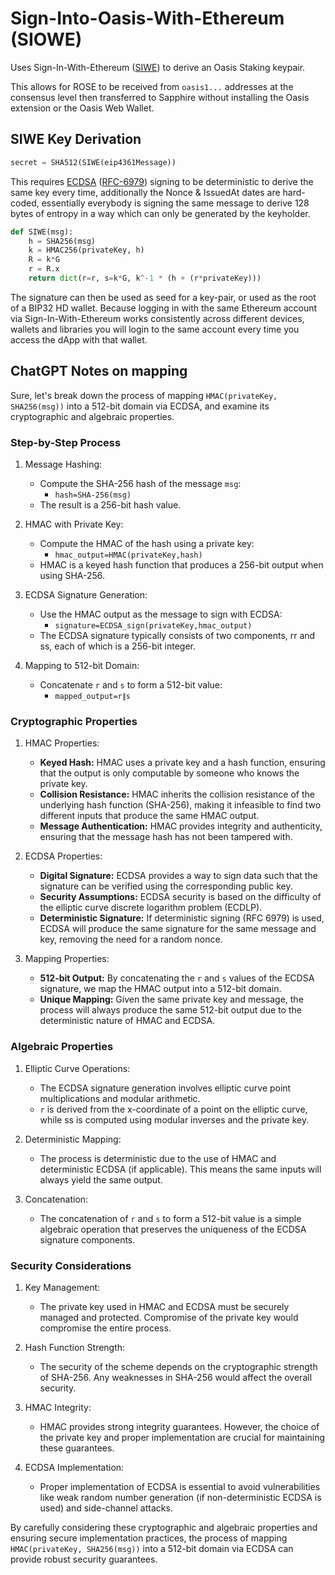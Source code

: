 # Sign-Into-Oasis-With-Ethereum (SIOWE)

Uses Sign-In-With-Ethereum ([SIWE]) to derive an Oasis Staking keypair.

This allows for ROSE to be received from `oasis1...` addresses at the consensus
level then transferred to Sapphire without installing the Oasis extension or the
Oasis Web Wallet.

[SIWE]: https://eips.ethereum.org/EIPS/eip-4361

## SIWE Key Derivation

```python
secret = SHA512(SIWE(eip4361Message))
```

This requires [ECDSA] ([RFC-6979]) signing to be deterministic to derive the same key
every time, additionally the Nonce & IssuedAt dates are hard-coded, essentially
everybody is signing the same message to derive 128 bytes of entropy in a way
which can only be generated by the keyholder.

```python
def SIWE(msg):
    h = SHA256(msg)
    k = HMAC256(privateKey, h)
    R = k*G
    r = R.x
    return dict(r=r, s=k*G, k^-1 * (h + (r*privateKey)))
```

The signature can then be used as seed for a key-pair, or used as the root of a
BIP32 HD wallet. Because logging in with the same Ethereum account via
Sign-In-With-Ethereum works consistently across different devices, wallets and
libraries you will login to the same account every time you access the dApp
with that wallet.

[RFC-6979]: https://datatracker.ietf.org/doc/html/rfc6979#section-3.2
[ECDSA]: https://en.wikipedia.org/wiki/Elliptic_Curve_Digital_Signature_Algorithm

## ChatGPT Notes on mapping

Sure, let's break down the process of mapping `HMAC(privateKey, SHA256(msg))` into a 512-bit domain via ECDSA, and examine its cryptographic and algebraic properties.

### Step-by-Step Process

   1. Message Hashing:
        * Compute the SHA-256 hash of the message `msg`:
            * `hash=SHA-256(msg)`
        * The result is a 256-bit hash value.

   2. HMAC with Private Key:
        * Compute the HMAC of the hash using a private key:
            * `hmac_output=HMAC(privateKey,hash)`
        * HMAC is a keyed hash function that produces a 256-bit output when using SHA-256.

   3. ECDSA Signature Generation:
        * Use the HMAC output as the message to sign with ECDSA:
            * `signature=ECDSA_sign(privateKey,hmac_output)`
        * The ECDSA signature typically consists of two components, rr and ss, each of which is a 256-bit integer.

   4. Mapping to 512-bit Domain:
        * Concatenate `r` and `s` to form a 512-bit value:
            * `mapped_output=r∥s`

### Cryptographic Properties

   1. HMAC Properties:
        * **Keyed Hash:** HMAC uses a private key and a hash function, ensuring that the output is only computable by someone who knows the private key.
        * **Collision Resistance:** HMAC inherits the collision resistance of the underlying hash function (SHA-256), making it infeasible to find two different inputs that produce the same HMAC output.
        * **Message Authentication:** HMAC provides integrity and authenticity, ensuring that the message hash has not been tampered with.

   2. ECDSA Properties:
        * **Digital Signature:** ECDSA provides a way to sign data such that the signature can be verified using the corresponding public key.
        * **Security Assumptions:** ECDSA security is based on the difficulty of the elliptic curve discrete logarithm problem (ECDLP).
        * **Deterministic Signature:** If deterministic signing (RFC 6979) is used, ECDSA will produce the same signature for the same message and key, removing the need for a random nonce.

   3. Mapping Properties:
        * **512-bit Output:** By concatenating the `r` and `s` values of the ECDSA signature, we map the HMAC output into a 512-bit domain.
        * **Unique Mapping:** Given the same private key and message, the process will always produce the same 512-bit output due to the deterministic nature of HMAC and ECDSA.

### Algebraic Properties

   1. Elliptic Curve Operations:
        * The ECDSA signature generation involves elliptic curve point multiplications and modular arithmetic.
        * `r` is derived from the x-coordinate of a point on the elliptic curve, while ss is computed using modular inverses and the private key.

   2. Deterministic Mapping:
        * The process is deterministic due to the use of HMAC and deterministic ECDSA (if applicable). This means the same inputs will always yield the same output.

   3. Concatenation:
        * The concatenation of `r` and `s` to form a 512-bit value is a simple algebraic operation that preserves the uniqueness of the ECDSA signature components.

### Security Considerations

   1. Key Management:
        * The private key used in HMAC and ECDSA must be securely managed and protected. Compromise of the private key would compromise the entire process.

   2. Hash Function Strength:
        * The security of the scheme depends on the cryptographic strength of SHA-256. Any weaknesses in SHA-256 would affect the overall security.

   3. HMAC Integrity:
        * HMAC provides strong integrity guarantees. However, the choice of the private key and proper implementation are crucial for maintaining these guarantees.

   4. ECDSA Implementation:
        * Proper implementation of ECDSA is essential to avoid vulnerabilities like weak random number generation (if non-deterministic ECDSA is used) and side-channel attacks.

By carefully considering these cryptographic and algebraic properties and ensuring secure implementation practices, the process of mapping `HMAC(privateKey, SHA256(msg))` into a 512-bit domain via ECDSA can provide robust security guarantees.

